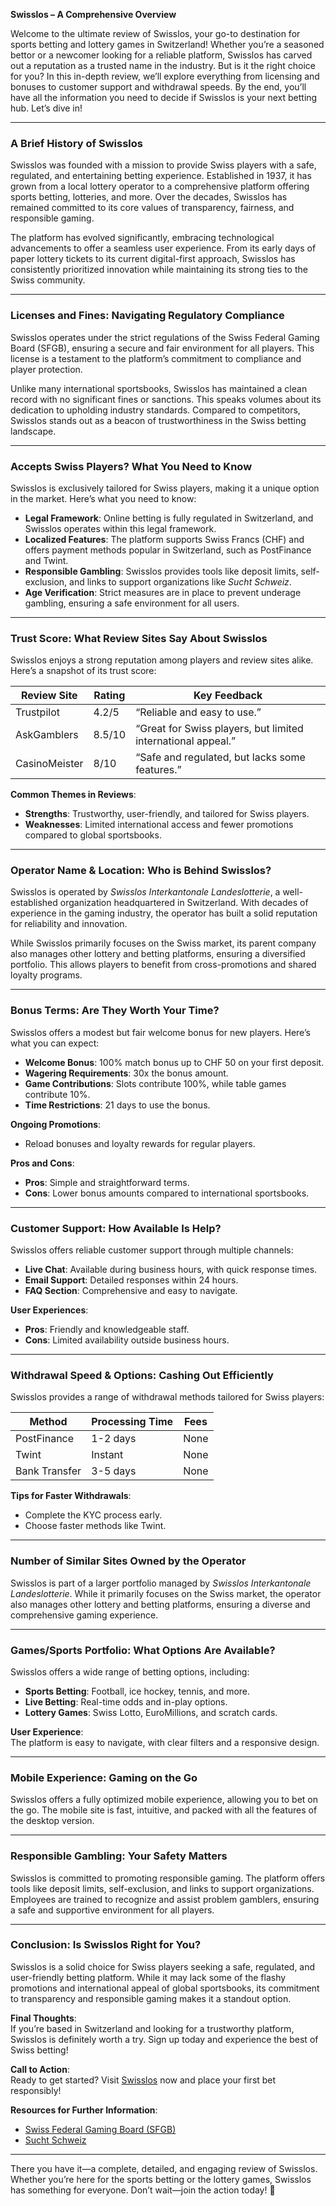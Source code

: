 **Swisslos – A Comprehensive Overview**  

Welcome to the ultimate review of Swisslos, your go-to destination for sports betting and lottery games in Switzerland! Whether you’re a seasoned bettor or a newcomer looking for a reliable platform, Swisslos has carved out a reputation as a trusted name in the industry. But is it the right choice for you? In this in-depth review, we’ll explore everything from licensing and bonuses to customer support and withdrawal speeds. By the end, you’ll have all the information you need to decide if Swisslos is your next betting hub. Let’s dive in!  

---

### **A Brief History of Swisslos**  

Swisslos was founded with a mission to provide Swiss players with a safe, regulated, and entertaining betting experience. Established in 1937, it has grown from a local lottery operator to a comprehensive platform offering sports betting, lotteries, and more. Over the decades, Swisslos has remained committed to its core values of transparency, fairness, and responsible gaming.  

The platform has evolved significantly, embracing technological advancements to offer a seamless user experience. From its early days of paper lottery tickets to its current digital-first approach, Swisslos has consistently prioritized innovation while maintaining its strong ties to the Swiss community.  

---

### **Licenses and Fines: Navigating Regulatory Compliance**  

Swisslos operates under the strict regulations of the Swiss Federal Gaming Board (SFGB), ensuring a secure and fair environment for all players. This license is a testament to the platform’s commitment to compliance and player protection.  

Unlike many international sportsbooks, Swisslos has maintained a clean record with no significant fines or sanctions. This speaks volumes about its dedication to upholding industry standards. Compared to competitors, Swisslos stands out as a beacon of trustworthiness in the Swiss betting landscape.  

---

### **Accepts Swiss Players? What You Need to Know**  

Swisslos is exclusively tailored for Swiss players, making it a unique option in the market. Here’s what you need to know:  

- **Legal Framework**: Online betting is fully regulated in Switzerland, and Swisslos operates within this legal framework.  
- **Localized Features**: The platform supports Swiss Francs (CHF) and offers payment methods popular in Switzerland, such as PostFinance and Twint.  
- **Responsible Gambling**: Swisslos provides tools like deposit limits, self-exclusion, and links to support organizations like *Sucht Schweiz*.  
- **Age Verification**: Strict measures are in place to prevent underage gambling, ensuring a safe environment for all users.  

---

### **Trust Score: What Review Sites Say About Swisslos**  

Swisslos enjoys a strong reputation among players and review sites alike. Here’s a snapshot of its trust score:  

| **Review Site** | **Rating** | **Key Feedback** |  
|------------------|------------|------------------|  
| Trustpilot       | 4.2/5      | “Reliable and easy to use.” |  
| AskGamblers      | 8.5/10     | “Great for Swiss players, but limited international appeal.” |  
| CasinoMeister    | 8/10       | “Safe and regulated, but lacks some features.” |  

**Common Themes in Reviews**:  
- **Strengths**: Trustworthy, user-friendly, and tailored for Swiss players.  
- **Weaknesses**: Limited international access and fewer promotions compared to global sportsbooks.  

---

### **Operator Name & Location: Who is Behind Swisslos?**  

Swisslos is operated by *Swisslos Interkantonale Landeslotterie*, a well-established organization headquartered in Switzerland. With decades of experience in the gaming industry, the operator has built a solid reputation for reliability and innovation.  

While Swisslos primarily focuses on the Swiss market, its parent company also manages other lottery and betting platforms, ensuring a diversified portfolio. This allows players to benefit from cross-promotions and shared loyalty programs.  

---

### **Bonus Terms: Are They Worth Your Time?**  

Swisslos offers a modest but fair welcome bonus for new players. Here’s what you can expect:  

- **Welcome Bonus**: 100% match bonus up to CHF 50 on your first deposit.  
- **Wagering Requirements**: 30x the bonus amount.  
- **Game Contributions**: Slots contribute 100%, while table games contribute 10%.  
- **Time Restrictions**: 21 days to use the bonus.  

**Ongoing Promotions**:  
- Reload bonuses and loyalty rewards for regular players.  

**Pros and Cons**:  
- **Pros**: Simple and straightforward terms.  
- **Cons**: Lower bonus amounts compared to international sportsbooks.  

---

### **Customer Support: How Available Is Help?**  

Swisslos offers reliable customer support through multiple channels:  

- **Live Chat**: Available during business hours, with quick response times.  
- **Email Support**: Detailed responses within 24 hours.  
- **FAQ Section**: Comprehensive and easy to navigate.  

**User Experiences**:  
- **Pros**: Friendly and knowledgeable staff.  
- **Cons**: Limited availability outside business hours.  

---

### **Withdrawal Speed & Options: Cashing Out Efficiently**  

Swisslos provides a range of withdrawal methods tailored for Swiss players:  

| **Method**       | **Processing Time** | **Fees** |  
|-------------------|---------------------|----------|  
| PostFinance       | 1-2 days            | None     |  
| Twint             | Instant             | None     |  
| Bank Transfer     | 3-5 days            | None     |  

**Tips for Faster Withdrawals**:  
- Complete the KYC process early.  
- Choose faster methods like Twint.  

---

### **Number of Similar Sites Owned by the Operator**  

Swisslos is part of a larger portfolio managed by *Swisslos Interkantonale Landeslotterie*. While it primarily focuses on the Swiss market, the operator also manages other lottery and betting platforms, ensuring a diverse and comprehensive gaming experience.  

---

### **Games/Sports Portfolio: What Options Are Available?**  

Swisslos offers a wide range of betting options, including:  

- **Sports Betting**: Football, ice hockey, tennis, and more.  
- **Live Betting**: Real-time odds and in-play options.  
- **Lottery Games**: Swiss Lotto, EuroMillions, and scratch cards.  

**User Experience**:  
The platform is easy to navigate, with clear filters and a responsive design.  

---

### **Mobile Experience: Gaming on the Go**  

Swisslos offers a fully optimized mobile experience, allowing you to bet on the go. The mobile site is fast, intuitive, and packed with all the features of the desktop version.  

---

### **Responsible Gambling: Your Safety Matters**  

Swisslos is committed to promoting responsible gaming. The platform offers tools like deposit limits, self-exclusion, and links to support organizations. Employees are trained to recognize and assist problem gamblers, ensuring a safe and supportive environment for all players.  

---

### **Conclusion: Is Swisslos Right for You?**  

Swisslos is a solid choice for Swiss players seeking a safe, regulated, and user-friendly betting platform. While it may lack some of the flashy promotions and international appeal of global sportsbooks, its commitment to transparency and responsible gaming makes it a standout option.  

**Final Thoughts**:  
If you’re based in Switzerland and looking for a trustworthy platform, Swisslos is definitely worth a try. Sign up today and experience the best of Swiss betting!  

**Call to Action**:  
Ready to get started? Visit [Swisslos](https://www.swisslos.ch) now and place your first bet responsibly!  

**Resources for Further Information**:  
- [Swiss Federal Gaming Board (SFGB)](https://www.esbk.admin.ch)  
- [Sucht Schweiz](https://www.suchtschweiz.ch)  

--- 

There you have it—a complete, detailed, and engaging review of Swisslos. Whether you’re here for the sports betting or the lottery games, Swisslos has something for everyone. Don’t wait—join the action today! 🎉